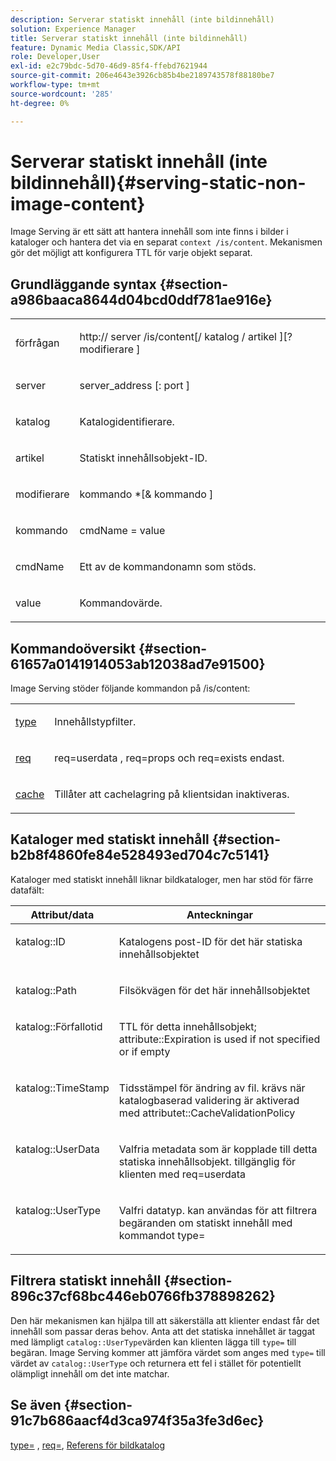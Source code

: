```yaml
---
description: Serverar statiskt innehåll (inte bildinnehåll)
solution: Experience Manager
title: Serverar statiskt innehåll (inte bildinnehåll)
feature: Dynamic Media Classic,SDK/API
role: Developer,User
exl-id: e2c79bdc-5d70-46d9-85f4-ffebd7621944
source-git-commit: 206e4643e3926cb85b4be2189743578f88180be7
workflow-type: tm+mt
source-wordcount: '285'
ht-degree: 0%

---
```


# Serverar statiskt innehåll (inte bildinnehåll){#serving-static-non-image-content}

Image Serving är ett sätt att hantera innehåll som inte finns i bilder i kataloger och hantera det via en separat `context /is/content`. Mekanismen gör det möjligt att konfigurera TTL för varje objekt separat.

## Grundläggande syntax {#section-a986baaca8644d04bcd0ddf781ae916e}

<table id="simpletable_4A6249F0C40747339524323EB0831CE4"> 
 <tr class="strow"> 
  <td class="stentry"> <p> <span class="codeph"> <span class="varname"> förfrågan </span> </span> </p> </td> 
  <td class="stentry"> <p> <span class="codeph"> http:// <span class="varname"> server </span>/is/content[/ <span class="varname"> katalog </span>/ <span class="varname"> artikel </span>][? <span class="varname"> modifierare </span>] </span> </p> </td> 
 </tr> 
 <tr class="strow"> 
  <td class="stentry"> <p> <span class="codeph"> <span class="varname"> server </span> </span> </p> </td> 
  <td class="stentry"> <p> <span class="codeph"> <span class="varname"> server_address </span>[: <span class="varname"> port </span>] </span> </p> </td> 
 </tr> 
 <tr class="strow"> 
  <td class="stentry"> <p> <span class="codeph"> <span class="varname"> katalog </span> </span> </p> </td> 
  <td class="stentry"> <p>Katalogidentifierare. </p> </td> 
 </tr> 
 <tr class="strow"> 
  <td class="stentry"> <p> <span class="codeph"> <span class="varname"> artikel </span> </span> </p> </td> 
  <td class="stentry"> <p>Statiskt innehållsobjekt-ID. </p> </td> 
 </tr> 
 <tr class="strow"> 
  <td class="stentry"> <p> <span class="codeph"> <span class="varname"> modifierare </span> </span> </p> </td> 
  <td class="stentry"> <p> <span class="codeph"> <span class="varname"> kommando </span>*[&amp; <span class="varname"> kommando </span>] </span> </p> </td> 
 </tr> 
 <tr class="strow"> 
  <td class="stentry"> <p> <span class="codeph"> <span class="varname"> kommando </span> </span> </p> </td> 
  <td class="stentry"> <p> <span class="codeph"> <span class="varname"> cmdName </span>= <span class="varname"> value </span> </span> </p> </td> 
 </tr> 
 <tr class="strow"> 
  <td class="stentry"> <p> <span class="codeph"> <span class="varname"> cmdName </span> </span> </p> </td> 
  <td class="stentry"> <p>Ett av de kommandonamn som stöds. </p> </td> 
 </tr> 
 <tr class="strow"> 
  <td class="stentry"> <p> <span class="codeph"> <span class="varname"> value </span> </span> </p> </td> 
  <td class="stentry"> <p>Kommandovärde. </p> </td> 
 </tr> 
</table>

## Kommandoöversikt {#section-61657a0141914053ab12038ad7e91500}

Image Serving stöder följande kommandon på /is/content:

<table id="simpletable_1D96BA1AB5394B3C9B91D46617AFC0FA"> 
 <tr class="strow"> 
  <td class="stentry"> <a href="../../../../../is-api/http-ref/image-serving-api-ref/c-http-protocol-reference/c-command-reference/r-type.md#reference-89094fd1c50c444eb082cd266769cccb" type="reference" format="dita" scope="local"> type </a> </td> 
  <td class="stentry"> <p>Innehållstypfilter. </p> </td> 
 </tr> 
 <tr class="strow"> 
  <td class="stentry"> <a href="../../../../../is-api/http-ref/image-serving-api-ref/c-http-protocol-reference/c-command-reference/r-req/r-req.md#reference-907cdb4a97034db7ad94695f25552e76" type="reference" format="dita" scope="local"> req </a> </td> 
  <td class="stentry"> <p> <span class="codeph"> req=userdata </span>, <span class="codeph"> req=props </span>och <span class="codeph"> req=exists </span> endast. </p> </td> 
 </tr> 
 <tr class="strow"> 
  <td class="stentry"> <a href="../../../../../is-api/http-ref/image-serving-api-ref/c-http-protocol-reference/c-command-reference/r-is-http-cache.md#reference-168189bee4ce4d1189d427891f22be2e" type="reference" format="dita" scope="local"> cache </a> </td> 
  <td class="stentry"> <p>Tillåter att cachelagring på klientsidan inaktiveras. </p> </td> 
 </tr> 
</table>

## Kataloger med statiskt innehåll {#section-b2b8f4860fe84e528493ed704c7c5141}

Kataloger med statiskt innehåll liknar bildkataloger, men har stöd för färre datafält:

<table id="table_3B111EC3AA1044FB9B659FD54BADDC39"> 
 <thead> 
  <tr> 
   <th class="entry"> <b> Attribut/data</b> </th> 
   <th class="entry"> <b> Anteckningar</b> </th> 
  </tr> 
 </thead>
 <tbody> 
  <tr valign="top"> 
   <td> <p> <span class="codeph"> katalog::ID </span> </p> </td> 
   <td> <p> Katalogens post-ID för det här statiska innehållsobjektet </p> </td> 
  </tr> 
  <tr valign="top"> 
   <td> <p> <span class="codeph"> katalog::Path </span> </p> </td> 
   <td> <p> Filsökvägen för det här innehållsobjektet </p> </td> 
  </tr> 
  <tr valign="top"> 
   <td> <p> <span class="codeph"> katalog::Förfallotid </span> </p> </td> 
   <td> <p> TTL för detta innehållsobjekt; attribute::Expiration is used if not specified or if empty </p> </td> 
  </tr> 
  <tr valign="top"> 
   <td> <p> <span class="codeph"> katalog::TimeStamp </span> </p> </td> 
   <td> <p> Tidsstämpel för ändring av fil. krävs när katalogbaserad validering är aktiverad med attributet::CacheValidationPolicy </p> </td> 
  </tr> 
  <tr valign="top"> 
   <td> <p> <span class="codeph"> katalog::UserData </span> </p> </td> 
   <td> <p> Valfria metadata som är kopplade till detta statiska innehållsobjekt. tillgänglig för klienten med req=userdata </p> </td> 
  </tr> 
  <tr valign="top"> 
   <td> <p> <span class="codeph"> katalog::UserType </span> </p> </td> 
   <td> <p> Valfri datatyp. kan användas för att filtrera begäranden om statiskt innehåll med kommandot type= </p> </td> 
  </tr> 
 </tbody> 
</table>

## Filtrera statiskt innehåll {#section-896c37cf68bc446eb0766fb378898262}

Den här mekanismen kan hjälpa till att säkerställa att klienter endast får det innehåll som passar deras behov. Anta att det statiska innehållet är taggat med lämpligt `catalog::UserType`värden kan klienten lägga till `type=` till begäran. Image Serving kommer att jämföra värdet som anges med `type=` till värdet av `catalog::UserType` och returnera ett fel i stället för potentiellt olämpligt innehåll om det inte matchar.

## Se även {#section-91c7b686aacf4d3ca974f35a3fe3d6ec}

[type=](../../../../../is-api/http-ref/image-serving-api-ref/c-http-protocol-reference/c-command-reference/r-type.md#reference-89094fd1c50c444eb082cd266769cccb) , [req=](../../../../../is-api/http-ref/image-serving-api-ref/c-http-protocol-reference/c-command-reference/r-req/r-req.md#reference-907cdb4a97034db7ad94695f25552e76), [Referens för bildkatalog](../../../../../is-api/image-catalog/image-serving-api-ref/c-image-catalog-reference/c-overview/c-overview.md#concept-9ce2b6a133de45f783e95cabc5810ac3)
